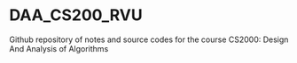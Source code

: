 # DAA_CS200_RVU
Github repository of notes and source codes for the course CS2000: Design And Analysis of Algorithms
